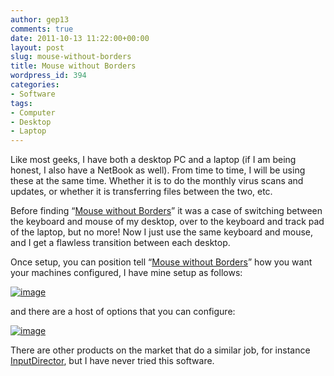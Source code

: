 ```yaml
---
author: gep13
comments: true
date: 2011-10-13 11:22:00+00:00
layout: post
slug: mouse-without-borders
title: Mouse without Borders
wordpress_id: 394
categories:
- Software
tags:
- Computer
- Desktop
- Laptop
---
```


Like most geeks, I have both a desktop PC and a laptop (if I am being honest, I also have a NetBook as well). From time to time, I will be using these at the same time. Whether it is to do the monthly virus scans and updates, or whether it is transferring files between the two, etc.

 

Before finding “[Mouse without Borders](http://blogs.technet.com/b/next/archive/2011/09/09/microsoft-garage-download-mouse-without-borders.aspx)” it was a case of switching between the keyboard and mouse of my desktop, over to the keyboard and track pad of the laptop, but no more! Now I just use the same keyboard and mouse, and I get a flawless transition between each desktop.

 

Once setup, you can position tell “[Mouse without Borders](http://blogs.technet.com/b/next/archive/2011/09/09/microsoft-garage-download-mouse-without-borders.aspx)” how you want your machines configured, I have mine setup as follows:

 

[![image](http://www.gep13.co.uk/blog/wp-content/uploads/2011/10/image_thumb.png)](http://www.gep13.co.uk/blog/wp-content/uploads/2011/10/image.png)

 

and there are a host of options that you can configure:

 

[![image](http://www.gep13.co.uk/blog/wp-content/uploads/2011/10/image_thumb1.png)](http://www.gep13.co.uk/blog/wp-content/uploads/2011/10/image1.png)

 

There are other products on the market that do a similar job, for instance [InputDirector](http://www.inputdirector.com/), but I have never tried this software.
